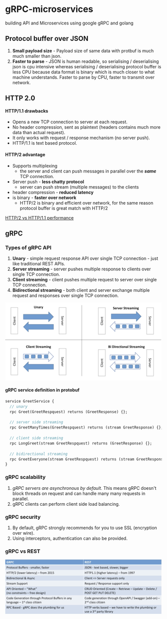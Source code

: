 # gRPC-microservices
building API and Microservices using google gRPC and golang


## Protocol buffer over JSON

1. **Small payload size** - Payload size of same data with protbuf is much much smaller than json.
2. **Faster to parse** - JSON is human readable, so serialising / deserialising json is cpu intensive whereas serialising / deserialising protocol buffer is less CPU because data format is binary which is much closer to what machine understands. Faster to parse by CPU, faster to transmit over network.


## HTTP 2.0

#### HTTP/1.1 drawbacks
* Opens a new TCP connection to server at each request.
* No header compression, sent as plaintext (headers contains much more data than actual request).
* It only works with request / response mechanism (no server push).
* HTTP/1.1 is text based protocol.

####  HTTP/2 advantage
* Supports multiplexing
  * the server and client can push messages in parallel over the **_same_** TCP connection.
* Server push - **less chatty protocol**
  * server can push stream (multiple messages) to the clients
* header compression -  **reduced latency**
* is binary  - **faster over network**
  * HTTP/2 is binary and efficient over network, for the same reason protocol buffer is great match with HTTP/2

[HTTP/2 vs HTTP/1.1 performance](https://imagekit.io/demo/http2-vs-http1)

## gRPC

### Types of gRPC API

1. **Unary** - simple request response API over single TCP connection - just like traditional REST APIs.
2. **Server streaming** - server pushes multiple response to clients over single TCP connection.
3. **Client streaming** - client pushes multiple request to server over single TCP connection.
4. **Bidirectional streaming** - both client and server exchange multiple request and responses over single TCP connection.

![types of gRPC APIs](./images/gRPC-api-types.png)

#### gRPC service definition in protobuf

```protobuf
service GreetService {
  // unary
  rpc Greet(GreetRespquest) returns (GreetResponse) {};

  // server side streaming
  rpc GreetManyTimes(GreetRespquest) returns (stream GreetResponse) {};

  // client side streaming
  rpc LongGreet(stream GreetRespquest) returns (GreetResponse) {};

  // bidirectional streaming
  rpc GreetEveryone(stream GreetRespquest) returns (stream GreetResponse) {};
}
```

### gRPC scalability
1. _gRPC servers are asynchronous by default._ This means gRPC doesn't block threads on request and can handle many many requests in parallel.
2. gRPC clients can perform client side load balancing.

### gRPC security
1. By default, gRPC strongly recommends for you to use SSL (encryption over wire).
2. Using interceptors, authentication can also be provided.

### gRPC vs REST

![gRPC vs REST](./images/grpc-rest.png)
